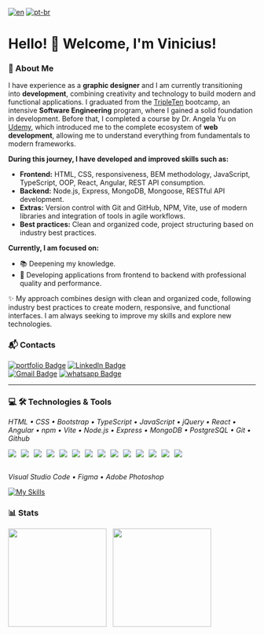 [![en](https://img.shields.io/badge/lang-en-red.svg)](./README.md) [![pt-br](https://img.shields.io/badge/lang-pt--br-green.svg)](./README.pt_br.md)

# Hello! 👋 Welcome, I'm Vinicius!

### 🚀 About Me

I have experience as a **graphic designer** and I am currently transitioning into **development**, combining creativity and technology to build modern and functional applications. I graduated from the <a target="_blank" href="https://tripleten.com">TripleTen</a> bootcamp, an intensive **Software Engineering** program, where I gained a solid foundation in development. Before that, I completed a course by Dr. Angela Yu on <a target="_blank" href="https://www.udemy.com/course/the-complete-web-development-bootcamp">Udemy</a>, which introduced me to the complete ecosystem of **web development**, allowing me to understand everything from fundamentals to modern frameworks.

**During this journey, I have developed and improved skills such as:**

- **Frontend:** HTML, CSS, responsiveness, BEM methodology, JavaScript, TypeScript, OOP, React, Angular, REST API consumption.
- **Backend:** Node.js, Express, MongoDB, Mongoose, RESTful API development.
- **Extras:** Version control with Git and GitHub, NPM, Vite, use of modern libraries and integration of tools in agile workflows.
- **Best practices:** Clean and organized code, project structuring based on industry best practices.

**Currently, I am focused on:**

- 📚 Deepening my knowledge.
- 🚀 Developing applications from frontend to backend with professional quality and performance.

✨ My approach combines design with clean and organized code, following industry best practices to create modern, responsive, and functional interfaces. I am always seeking to improve my skills and explore new technologies.

### 📬 Contacts

[![portfolio Badge](https://custom-icon-badges.demolab.com/badge/Portfolio-lightyellow.svg?style=for-the-badge&logo=webpage-personal&logoColor=white&labelColor=yellow)](https://vinimello90.github.io/portfolio/)
[![LinkedIn Badge](https://custom-icon-badges.demolab.com/badge/Vinicius_Barretto_Mello-blue.svg?style=for-the-badge&logo=linkedin-brands&logoColor=white&labelColor=darkblue)](https://linkedin.com/in/vinicius-barretto-mello)
<br/>
[![Gmail Badge](https://img.shields.io/badge/vinicius.barretto9022%40gmail.com-red?style=for-the-badge&logo=gmail&logoColor=white&labelColor=darkred)](mailto:vinicius.barretto9022@gmail.com)
[![whatsapp Badge](https://custom-icon-badges.demolab.com/badge/17_99248_7641-lightgreen.svg?style=for-the-badge&logo=whatsapp&logoColor=white&labelColor=darkgreen)](https://wa.me/5517992487641)

---

### 💻 🛠️ Technologies & Tools

_HTML • CSS • Bootstrap • TypeScript • JavaScript • jQuery • React • Angular • npm • Vite • Node.js • Express • MongoDB • PostgreSQL • Git • Github_

<div style="display: flex; flex-wrap: wrap; gap: 10px;">
  <img src="https://skillicons.dev/icons?i=html" />
  <img src="https://skillicons.dev/icons?i=css" />
  <img src="https://skillicons.dev/icons?i=bootstrap" />
  <img src="https://skillicons.dev/icons?i=js" />
  <img src="https://skillicons.dev/icons?i=jquery" />
  <img src="https://skillicons.dev/icons?i=react" />
  <img src="https://skillicons.dev/icons?i=npm" />
  <img src="https://skillicons.dev/icons?i=vite" />
  <img src="https://skillicons.dev/icons?i=nodejs" />
  <img src="https://skillicons.dev/icons?i=express" />
  <img src="https://skillicons.dev/icons?i=mongodb" />
  <img src="https://skillicons.dev/icons?i=postgres" />
  <img src="https://skillicons.dev/icons?i=git" />
  <img src="https://skillicons.dev/icons?i=github" />
</div>
<br>

_Visual Studio Code • Figma • Adobe Photoshop_

[![My Skills](https://skillicons.dev/icons?i=vscode,figma,photoshop)](https://skillicons.dev)

### 📊 Stats

<p>
<img 
    align="left"
    src="https://github-readme-stats.vercel.app/api?username=vinimello90&show_icons=true&theme=codeSTACKr" 
    height="200"
    style="padding-right: 10px;" 
  />
<img 
    align="left"
    src="https://github-readme-stats.vercel.app/api/top-langs/?username=vinimello90&layout=compact&theme=codeSTACKr&custom_title=Technologies" 
    height="200"
  />
  </p>
